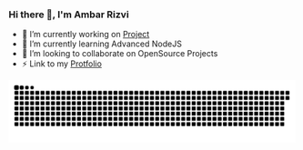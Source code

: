 ### Hi there 👋, I'm Ambar Rizvi



- 🔭 I’m currently working on [Project](https://onepost.sasone.in/)
- 🌱 I’m currently learning Advanced NodeJS
- 👯 I’m looking to collaborate on OpenSource Projects
- ⚡ Link to my [Protfolio](https://ambarr06.pythonanywhere.com/)

![](https://github.com/Ambar-06/Ambar-06/blob/main/snakegame.svg)
